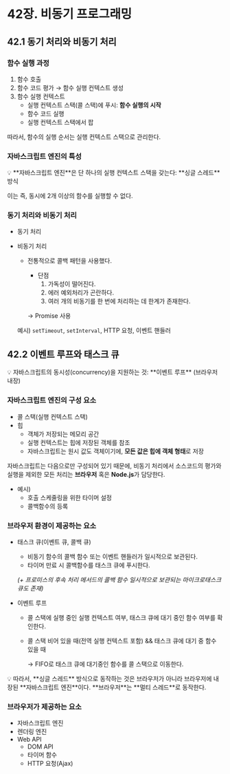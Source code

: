 # 42장. 비동기 프로그래밍

## 42.1 동기 처리와 비동기 처리

### **함수 실행 과정**

1. 함수 호출
2. 함수 코드 평가 → 함수 실행 컨텍스트 생성
3. 함수 실행 컨텍스트
    - 실행 컨텍스트 스택(콜 스택)에 푸시: **함수 실행의 시작**
    - 함수 코드 실행
    - 실행 컨텍스트 스택에서 팝

따라서, 함수의 실행 순서는 실행 컨텍스트 스택으로 관리한다.

### 자바스크립트 엔진의 특성

<aside>
💡 **자바스크립트 엔진**은 단 하나의 실행 컨텍스트 스택을 갖는다: **싱글 스레드** 방식

</aside>

이는 즉, 동시에 2개 이상의 함수를 실행할 수 없다.

### 동기 처리와 비동기 처리

- 동기 처리
- 비동기 처리
    - 전통적으로 콜백 패턴을 사용했다.
        - 단점
            1. 가독성이 떨어진다.
            2. 에러 예외처리가 곤란하다.
            3. 여러 개의 비동기를 한 번에 처리하는 데 한계가 존재한다.
        
        → Promise 사용
        
    
    예시) `setTimeout`, `setInterval`, HTTP 요청, 이벤트 핸들러
    

## 42.2 이벤트 루프와 태스크 큐

<aside>
💡 자바스크립트의 동시성(concurrency)을 지원하는 것: **이벤트 루프** (브라우저 내장)

</aside>

### 자바스크립트 엔진의 구성 요소

- 콜 스택(실행 컨텍스트 스택)
- 힙
    - 객체가 저장되는 메모리 공간
    - 실행 컨텍스트는 힙에 저장된 객체를 참조
    - 자바스크립트는 원시 값도 객체이기에, **모든 값은 힙에 객체 형태**로 저장

자바스크립트는 다음으로만 구성되어 있기 때문에,
비동기 처리에서 소스코드의 평가와 실행을 제외한 모든 처리는 **브라우저** 혹은 **Node.js**가 담당한다.

- 예시)
    - 호출 스케줄링을 위한 타이머 설정
    - 콜백함수의 등록

### 브라우저 환경이 제공하는 요소

- 태스크 큐(이벤트 큐, 콜백 큐)
    - 비동기 함수의 콜백 함수 또는 이벤트 핸들러가 일시적으로 보관된다.
    - 타이머 만료 시 콜백함수를 태스크 큐에 푸시한다.
    
    *(+ 프로미스의 후속 처리 메서드의 콜백 함수 일시적으로 보관되는 마이크로태스크 큐도 존재)*
    
- 이벤트 루프
    - 콜 스택에 실행 중인 실행 컨텍스트 여부, 태스크 큐에 대기 중인 함수 여부를 확인한다.
    - 콜 스택 비어 있을 때(전역 실행 컨텍스트 포함) && 태스크 큐에 대기 중 함수 있을 때
        
        → FIFO로 태스크 큐에 대기중인 함수를 콜 스택으로 이동한다.
        

<aside>
💡 따라서, **싱글 스레드** 방식으로 동작하는 것은 브라우저가 아니라 브라우저에 내장된 **자바스크립트 엔진**이다. **브라우저**는 **멀티 스레드**로 동작한다.

</aside>

### 브라우저가 제공하는 요소

- 자바스크립트 엔진
- 렌더링 엔진
- Web API
    - DOM API
    - 타이머 함수
    - HTTP 요청(Ajax)